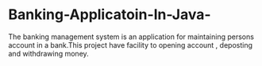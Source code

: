 # Banking-Applicatoin-In-Java-
The banking management system is an application for maintaining persons account in a bank.This project have facility to opening account , deposting and withdrawing money.

